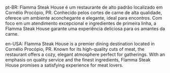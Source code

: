 pt-BR:
Flamma Steak House é um restaurante de alto padrão localizado em Cornélio Procópio, PR. Conhecido pelos cortes de carne de alta qualidade, oferece um ambiente aconchegante e elegante, ideal para encontros. Com foco em um atendimento excepcional e ingredientes de primeira linha, a Flamma Steak House garante uma experiência deliciosa para os amantes da carne.

en-USA:
Flamma Steak House is a premier dining destination located in Cornélio Procópio, PR. Known for its high-quality cuts of meat, the restaurant offers a cozy, elegant atmosphere perfect for gatherings. With an emphasis on quality service and the finest ingredients, Flamma Steak House promises a satisfying experience for meat lovers.
